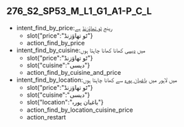 ## 276_S2_SP53_M_L1_G1_A1-P_C_L
* intent_find_by_price:رینج [ٹو تھاؤزنڈ](price) ہے
	- slot{"price":"ٹو تھاؤزنڈ"}
	- action_find_by_price
* intent_find_by_cuisine:میں [دیسی](cuisine) کھانا کھانا چاہتا ہوں
	- slot{"price":"ٹو تھاؤزنڈ"}
	- slot{"cuisine":"دیسی"}
	- action_find_by_cuisine_and_price
* intent_find_by_location:میں لاہور میں [باغبان پورہ](location) سے کھانا چاہتا ہوں
	- slot{"price":"ٹو تھاؤزنڈ"}
	- slot{"cuisine":"دیسی"}
	- slot{"location":"باغبان پورہ"}
	- action_find_by_location_cuisine_price
	- action_restart